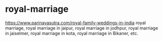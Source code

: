 # royal-marriage
https://www.parinayasutra.com/royal-family-weddings-in-india royal marriage, royal marriage in jaipur, royal marriage in jodhpur, royal marriage in jaiselmer, royal marriage in kota, royal marriage in Bikaner, etc.
